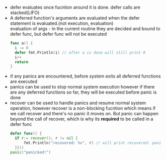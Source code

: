 - defer evaluates once fucntion around it is done. defer calls are stacked(LIFO)
- A deferred function's arguments are evaluated when the defer statement is evaluated.(not execution, evaluation)   
  evaluation of args - in the current routine they are decided and bound to defer func, but defer func will not be executed
  ```go
  func a() {
    i := 0
    defer fmt.Println(i) // after a is done will still print 0
    i++
    return
  }
  ```
- if any panics are encountered, before system exits all deferred functions are executed
- panics can be used to stop normal system execution however if there are any deferred functions so far, they will be executed before panic is done
- recover can be used to handle panics and resume normal system operation, however recover is a non-blocking fucntion which means if we call recover and there's no panic it moves on. But panic can happen beyond the call of recover, which is why its **required** to be called in a defer func  
  ```go
  defer func() {
    if r:= recover(); r != nil {
        fmt.Println("recovered: %v", r) // will print recovered: panicked!
    }}()
  panic("panicked!")
  ```